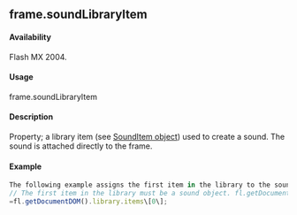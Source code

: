 ## frame.soundLibraryItem

#### Availability

Flash MX 2004.

#### Usage

frame.soundLibraryItem

#### Description

Property; a library item (see [SoundItem object](#!wielmic/developers-animatesdk-docs/test/SoundItem_object/soundItem_summary.md)) used to create a sound. The sound is attached directly to the frame.

#### Example

```javascript
The following example assigns the first item in the library to the soundLibraryItem property of the first frame:
// The first item in the library must be a sound object. fl.getDocumentDOM().getTimeline().layers\[0\].frames\[0\].soundLibraryItem
=fl.getDocumentDOM().library.items\[0\];

```